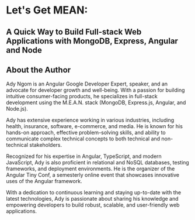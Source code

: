 # Let's Get MEAN: 
## A Quick Way to Build Full-stack Web Applications with MongoDB, Express, Angular and Node

## About the Author

Ady Ngom is an Angular Google Developer Expert, speaker, and an advocate for developer growth and well-being. With a passion for building intuitive consumer-facing products, he specializes in full-stack development using the M.E.A.N. stack (MongoDB, Express.js, Angular, and Node.js).

Ady has extensive experience working in various industries, including health, insurance, software, e-commerce, and media. He is known for his hands-on approach, effective problem-solving skills, and ability to communicate complex technical concepts to both technical and non-technical stakeholders.

Recognized for his expertise in Angular, TypeScript, and modern JavaScript, Ady is also proficient in relational and NoSQL databases, testing frameworks, and deployment environments. He is the organizer of the Angular Tiny Conf, a semesterly online event that showcases innovative uses of the Angular framework.

With a dedication to continuous learning and staying up-to-date with the latest technologies, Ady is passionate about sharing his knowledge and empowering developers to build robust, scalable, and user-friendly web applications.

